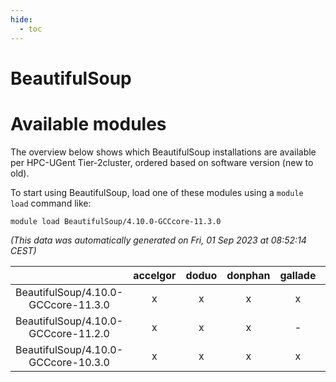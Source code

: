 ```yaml
---
hide:
  - toc
---
```


BeautifulSoup
=============

# Available modules


The overview below shows which BeautifulSoup installations are available per HPC-UGent Tier-2cluster, ordered based on software version (new to old).

To start using BeautifulSoup, load one of these modules using a `module load` command like:

```shell
module load BeautifulSoup/4.10.0-GCCcore-11.3.0
```

*(This data was automatically generated on Fri, 01 Sep 2023 at 08:52:14 CEST)*  

| |accelgor|doduo|donphan|gallade|joltik|skitty|swalot|victini|
| :---: | :---: | :---: | :---: | :---: | :---: | :---: | :---: | :---: |
|BeautifulSoup/4.10.0-GCCcore-11.3.0|x|x|x|x|x|x|x|x|
|BeautifulSoup/4.10.0-GCCcore-11.2.0|x|x|x|-|x|x|x|x|
|BeautifulSoup/4.10.0-GCCcore-10.3.0|x|x|x|x|x|x|x|x|
